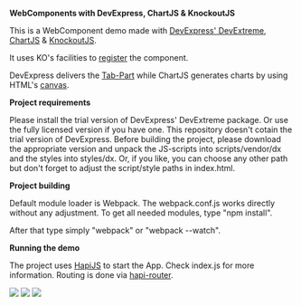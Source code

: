 **WebComponents with DevExpress, ChartJS & KnockoutJS**

This is a WebComponent demo made with <a href="https://www.devexpress.com/Home/try.xml" target="_blank">DevExpress' DevExtreme</a>, <a href="http://www.chartjs.org/" target="_blank">ChartJS</a> & <a href="http://knockoutjs.com/" target="_blank">KnockoutJS</a>.

It uses KO's facilities to <a href="http://knockoutjs.com/documentation/component-binding.html" target="_blank">register</a> the component.

DevExpress delivers the <a href="http://js.devexpress.com/Documentation/ApiReference/UI_Widgets/dxTabs/?version=14_1" target="_blank">Tab-Part</a> while ChartJS generates charts by using HTML's <a href="https://developer.mozilla.org/en-US/docs/Web/API/Canvas_API" target="_blank">canvas</a>.

**Project requirements**

Please install the trial version of DevExpress' DevExtreme package. Or use the fully licensed version if you have one.
This repository doesn't cotain the trial version of DevExpress. Before building the project, please download the appropriate version and unpack the JS-scripts
into scripts/vendor/dx and the styles into styles/dx. Or, if you like, you can choose any other path but don't forget to adjust the script/style paths in index.html.

**Project building**

Default module loader is Webpack. The webpack.conf.js works directly without any adjustment. To get all needed modules, type "npm install".

After that type simply "webpack" or "webpack --watch".

**Running the demo**

The project uses <a href="http://hapijs.com/" target="_blank">HapiJS</a> to start the App. Check index.js for more information. Routing is done via
<a href="https://www.npmjs.com/package/hapi-router" target="_blank">hapi-router</a>.

<img src="http://p26.imgup.net/pie4322.png"/>

<img src="http://f65.imgup.net/line17de.png"/>

<img src="http://k04.imgup.net/bar78f4.png"/>

